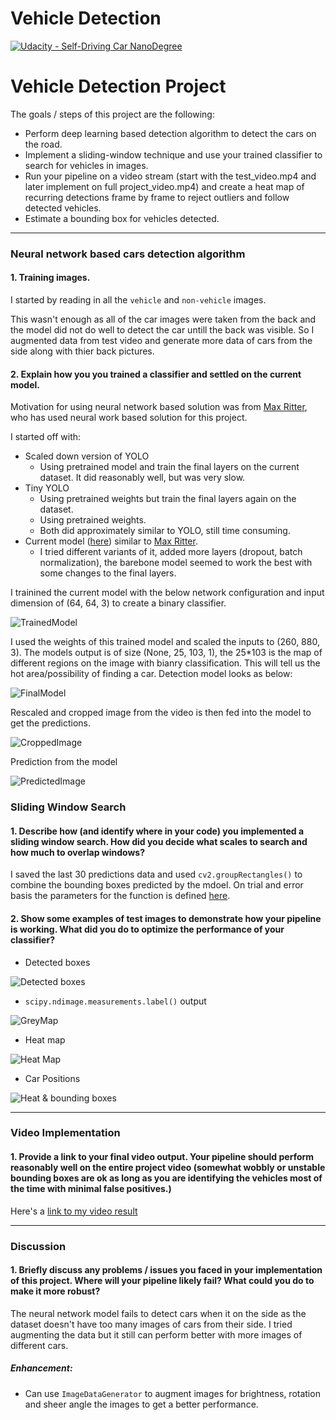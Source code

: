 # Vehicle Detection
[![Udacity - Self-Driving Car NanoDegree](https://s3.amazonaws.com/udacity-sdc/github/shield-carnd.svg)](http://www.udacity.com/drive)


# **Vehicle Detection Project**

The goals / steps of this project are the following:

* Perform deep learning based detection algorithm to detect the cars on the road.
* Implement a sliding-window technique and use your trained classifier to search for vehicles in images.
* Run your pipeline on a video stream (start with the test_video.mp4 and later implement on full project_video.mp4) and create a heat map of recurring detections frame by frame to reject outliers and follow detected vehicles.
* Estimate a bounding box for vehicles detected.
---
### Neural network based cars detection algorithm

#### 1. Training images.

I started by reading in all the `vehicle` and `non-vehicle` images.

This wasn't enough as all of the car images were taken from the back and the model did not do well to detect the car untill the back was visible. So I augmented data from test video and generate more data of cars from the side along with thier back pictures.

#### 2. Explain how you you trained a classifier and settled on the current model.

Motivation for using neural network based solution was from [Max Ritter](https://github.com/maxritter/SDC-Vehicle-Lane-Detection), who has used neural work based solution for this project.

I started off with: 
* Scaled down version of YOLO
    - Using pretrained model and train the final layers on the current dataset. It did reasonably well, but was very slow.
* Tiny YOLO
    - Using pretrained weights but train the final layers again on the dataset.
    - Using pretrained weights.
    - Both did approximately similar to YOLO, still time consuming.
* Current model ([here](https://github.com/ShankHarinath/CarND-Vehicle-Detection/blob/master/model.py#L41)) similar to [Max Ritter](https://github.com/maxritter/SDC-Vehicle-Lane-Detection).
    - I tried different variants of it, added more layers (dropout, batch normalization), the barebone model seemed to work the best with some changes to the final layers.

I trainined the current model with the below network configuration and input dimension of (64, 64, 3) to create a binary classifier.

![TrainedModel](https://github.com/ShankHarinath/CarND-Vehicle-Detection/raw/master/output_images/TrainedModel.png)

I used the weights of this trained model and scaled the inputs to (260, 880, 3).
The models output is of size (None, 25, 103, 1), the 25*103 is the map of different regions on the image with bianry classification. This will tell us the hot area/possibility of finding a car. Detection model looks as below:

![FinalModel](https://github.com/ShankHarinath/CarND-Vehicle-Detection/raw/master/output_images/FinalModel.png)

Rescaled and cropped image from the video is then fed into the model to get the predictions.

![CroppedImage](https://github.com/ShankHarinath/CarND-Vehicle-Detection/raw/master/output_images/Cropped.png)

Prediction from the model

![PredictedImage](https://github.com/ShankHarinath/CarND-Vehicle-Detection/raw/master/output_images/Prediction.png)

### Sliding Window Search

#### 1. Describe how (and identify where in your code) you implemented a sliding window search.  How did you decide what scales to search and how much to overlap windows?

I saved the last 30 predictions data and used `cv2.groupRectangles()` to combine the bounding boxes predicted by the mdoel. On trial and error basis the parameters for the function is defined [here](https://github.com/ShankHarinath/CarND-Vehicle-Detection/blob/master/detection_pipeline.py#L129).

#### 2. Show some examples of test images to demonstrate how your pipeline is working.  What did you do to optimize the performance of your classifier?

* Detected boxes

![Detected boxes](https://github.com/ShankHarinath/CarND-Vehicle-Detection/raw/master/output_images/Boxes.png)

* `scipy.ndimage.measurements.label()` output

![GreyMap](https://github.com/ShankHarinath/CarND-Vehicle-Detection/raw/master/output_images/GreyMap.png)

* Heat map

![Heat Map](https://github.com/ShankHarinath/CarND-Vehicle-Detection/raw/master/output_images/HeatMap.png)

* Car Positions

![Heat & bounding boxes](https://github.com/ShankHarinath/CarND-Vehicle-Detection/raw/master/output_images/Car%20Positions.png)

---

### Video Implementation

#### 1. Provide a link to your final video output.  Your pipeline should perform reasonably well on the entire project video (somewhat wobbly or unstable bounding boxes are ok as long as you are identifying the vehicles most of the time with minimal false positives.)

Here's a [link to my video result](https://github.com/ShankHarinath/CarND-Vehicle-Detection/raw/master/project_video_result.mp4)

---

### Discussion

#### 1. Briefly discuss any problems / issues you faced in your implementation of this project.  Where will your pipeline likely fail?  What could you do to make it more robust?

The neural network model fails to detect cars when it on the side as the dataset doesn't have too many images of cars from their side. I tried augmenting the data but it still can perform better with more images of different cars.

##### Enhancement:
* Can use `ImageDataGenerator` to augment images for brightness, rotation and sheer angle the images to get a better performance.

